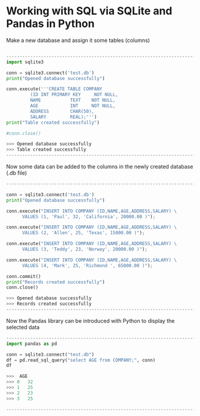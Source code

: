 # Working with SQL via SQLite and Pandas in Python


Make a new database and assign it some tables (columns)
~~~Python

---------------------------------------------------------------------------
import sqlite3

conn = sqlite3.connect('test.db')
print("Opened database successfully")

conn.execute('''CREATE TABLE COMPANY
         (ID INT PRIMARY KEY     NOT NULL,
         NAME           TEXT    NOT NULL,
         AGE            INT     NOT NULL,
         ADDRESS        CHAR(50),
         SALARY         REAL);''')
print("Table created successfully")

#conn.close()

>>> Opened database successfully
>>> Table created successfully
---------------------------------------------------------------------------
~~~


Now some data can be added to the columns in the newly created database (.db file)

~~~Python
---------------------------------------------------------------------------

conn = sqlite3.connect('test.db')
print("Opened database successfully")

conn.execute("INSERT INTO COMPANY (ID,NAME,AGE,ADDRESS,SALARY) \
      VALUES (1, 'Paul', 32, 'California', 20000.00 )");

conn.execute("INSERT INTO COMPANY (ID,NAME,AGE,ADDRESS,SALARY) \
      VALUES (2, 'Allen', 25, 'Texas', 15000.00 )");

conn.execute("INSERT INTO COMPANY (ID,NAME,AGE,ADDRESS,SALARY) \
      VALUES (3, 'Teddy', 23, 'Norway', 20000.00 )");

conn.execute("INSERT INTO COMPANY (ID,NAME,AGE,ADDRESS,SALARY) \
      VALUES (4, 'Mark', 25, 'Richmond ', 65000.00 )");

conn.commit()
print("Records created successfully")
conn.close()

>>> Opened database successfully
>>> Records created successfully
---------------------------------------------------------------------------
~~~

 Now the Pandas library can be introduced with Python to display the selected data


~~~Python
---------------------------------------------------------------------------
import pandas as pd

conn = sqlite3.connect("test.db")
df = pd.read_sql_query("select AGE from COMPANY;", conn)
df

>>>  AGE
>>> 0	32
>>> 1	25
>>> 2	23
>>> 3	25

---------------------------------------------------------------------------
~~~

